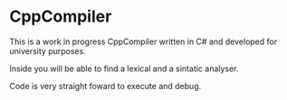 # CppCompiler

This is a work in progress CppCompiler written in C# and developed for university purposes.

Inside you will be able to find a lexical and a sintatic analyser.

Code is very straight foward to execute and debug.
